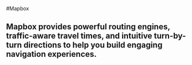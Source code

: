 #Mapbox

## Mapbox provides powerful routing engines, traffic-aware travel times, and intuitive turn-by-turn directions to help you build engaging navigation experiences.

